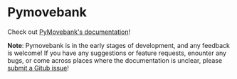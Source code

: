 # Pymovebank

Check out [PyMovebank's documentation](https://jemissik.github.io/pymovebank/)!


**Note**: Pymovebank is in the early stages of development, and any feedback is welcome! If you have any suggestions or feature requests, enounter any bugs, or come across places where the documentation is unclear, please [submit a Gitub issue](https://github.com/jemissik/pymovebank/issues)!
